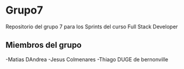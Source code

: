 # Grupo7
Repositorio del grupo 7 para los Sprints del curso Full Stack Developer

## Miembros del grupo
-Matias DAndrea
-Jesus Colmenares
-Thiago DUGE de bernonville

